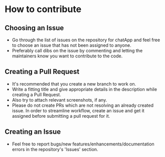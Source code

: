 # How to contribute

## Choosing an Issue
- Go through the list of issues on the repository for chatApp and feel free to choose an issue that has not been assigned to anyone.
- Preferably call dibs on the issue by commenting and letting the maintainers know you want to contribute to the code.

## Creating a Pull Request
- It's recommended that you create a new branch to work on.
- Write a fitting title and give appropriate details in the description while creating a Pull Request.
- Also try to attach relevant screenshots, if any.
- Please do not create PRs which are not resolving an already created issue. In order to streamline workflow, create an issue and get it assigned before submitting a pull request for it.

## Creating an Issue
- Feel free to report bugs/new features/enhancements/documentation errors in the repository's 'Issues' section.
